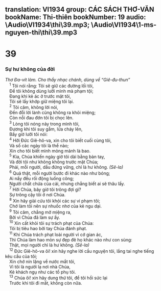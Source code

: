 translation: VI1934
group: CÁC SÁCH THƠ-VĂN
bookName: Thi-thiên 
bookNumber: 19
audio: \Audio\VI1934\thi\39.mp3; \Audio\VI1934\1-ms-nguyen-thi\thi\39.mp3
-------

<div class="title"><h1>39</h1><h3>Sự hư không của đời</h3><i>Thơ Đa-vít làm. Cho thầy nhạc chánh, dùng về “Giê-đu-thun”</i></div>
<span class="verse thi_39_1"> <sup>1</sup> Tôi nói rằng: Tôi sẽ giữ các đường lối tôi, <br/> Để tôi không dùng lưỡi mình mà phạm tội; <br/> Đang khi kẻ ác ở trước mặt tôi, <br/> Tôi sẽ lấy khớp giữ miệng tôi lại. <br/></span>
<span class="verse thi_39_2"> <sup>2</sup> Tôi câm, không lời nói, <br/> Đến đỗi lời lành cũng không ra khỏi miệng; <br/> Còn nỗi đau đớn tôi bị chọc lên. <br/></span>
<span class="verse thi_39_3"> <sup>3</sup> Lòng tôi nóng nảy trong mình tôi, <br/> Đương khi tôi suy gẫm, lửa cháy lên, <br/> Bấy giờ lưỡi tôi nói: <br/></span>
<span class="verse thi_39_4"> <sup>4</sup> Hỡi Đức Giê-hô-va, xin cho tôi biết cuối cùng tôi, <br/> Và số các ngày tôi là thể nào; <br/> Xin cho tôi biết mình mỏng mảnh là bao. <br/></span>
<span class="verse thi_39_5"> <sup>5</sup> Kìa, Chúa khiến ngày giờ tôi dài bằng bàn tay, <br/> Và đời tôi như không không trước mặt Chúa; <br/> Phải, mỗi người, dầu đứng vững, chỉ là hư không. <em>(Sê-la)</em><br/></span>
<span class="verse thi_39_6"> <sup>6</sup> Quả thật, mỗi người bước đi khác nào như bóng; <br/> Ai nấy đều rối động luống công; <br/> Người chất chứa của cải, nhưng chẳng biết ai sẽ thâu lấy. <br/></span>
<span class="verse thi_39_7"> <sup>7</sup> Hỡi Chúa, bây giờ tôi trông đợi gì? <br/> Sự trông cậy tôi ở nơi Chúa. <br/></span>
<span class="verse thi_39_8"> <sup>8</sup> Xin hãy giải cứu tôi khỏi các sự vi phạm tôi; <br/> Chớ làm tôi nên sự nhuốc nhơ của kẻ ngu dại. <br/></span>
<span class="verse thi_39_9"> <sup>9</sup> Tôi câm, chẳng mở miệng ra, <br/> Bởi vì Chúa đã làm sự ấy. <br/></span>
<span class="verse thi_39_10"> <sup>10</sup> Xin cất khỏi tôi sự trách phạt của Chúa: <br/> Tôi bị tiêu hao bởi tay Chúa đánh phạt. <br/></span>
<span class="verse thi_39_11"> <sup>11</sup> Khi Chúa trách phạt loài người vì cớ gian ác, <br/> Thì Chúa làm hao mòn sự đẹp đẽ họ khác nào như con sùng: <br/> Thật, mọi người chỉ là hư không. <em>(Sê-la)</em><br/></span>
<span class="verse thi_39_12"> <sup>12</sup> Đức Giê-hô-va ôi! xin hãy nghe lời cầu nguyện tôi, lắng tai nghe tiếng kêu cầu của tôi; <br/> Xin chớ nín lặng về nước mắt tôi, <br/> Vì tôi là người lạ nơi nhà Chúa, <br/> Kẻ khách ngụ như các tổ phụ tôi. <br/></span>
<span class="verse thi_39_13"> <sup>13</sup> Chúa ôi! xin hãy dung thứ tôi, để tôi hồi sức lại <br/> Trước khi tôi đi mất, không còn nữa. <br/></span>
